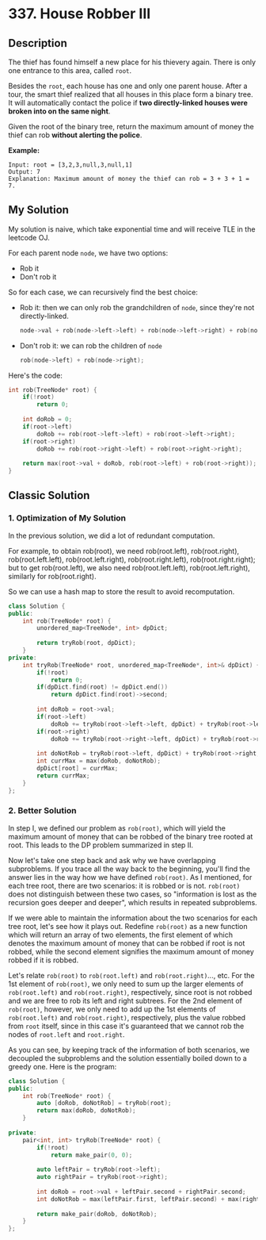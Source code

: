 # 337. House Robber III

## Description
The thief has found himself a new place for his thievery again. There is only one entrance to this area, called `root`.

Besides the `root`, each house has one and only one parent house. After a tour, the smart thief realized that all houses in this place form a binary tree. It will automatically contact the police if **two directly-linked houses were broken into on the same night**.

Given the root of the binary tree, return the maximum amount of money the thief can rob **without alerting the police**.

**Example:**
```
Input: root = [3,2,3,null,3,null,1]
Output: 7
Explanation: Maximum amount of money the thief can rob = 3 + 3 + 1 = 7.
```

## My Solution
My solution is naive, which take exponential time and will receive TLE in the leetcode OJ.

For each parent node `node`, we have two options: 
- Rob it
- Don't rob it

So for each case, we can recursively find the best choice:
- Rob it: then we can only rob the grandchildren of `node`, since they're not directly-linked.
    ```C++
    node->val + rob(node->left->left) + rob(node->left->right) + rob(node->right->left) + rob(node->right->right)
    ```

- Don't rob it: we can rob the children of `node`
    ```C++
    rob(node->left) + rob(node->right);
    ```

Here's the code:

```C++
int rob(TreeNode* root) {
    if(!root)
        return 0;
    
    int doRob = 0;
    if(root->left)
        doRob += rob(root->left->left) + rob(root->left->right);
    if(root->right)
        doRob += rob(root->right->left) + rob(root->right->right);
    
    return max(root->val + doRob, rob(root->left) + rob(root->right));
}
```

## Classic Solution

### 1. Optimization of My Solution
In the previous solution, we did a lot of redundant computation. 

For example, to obtain rob(root), we need rob(root.left), rob(root.right), rob(root.left.left), rob(root.left.right), rob(root.right.left), rob(root.right.right); but to get rob(root.left), we also need rob(root.left.left), rob(root.left.right), similarly for rob(root.right). 

So we can use a hash map to store the result to avoid recomputation.

```C++
class Solution {
public:
    int rob(TreeNode* root) {
        unordered_map<TreeNode*, int> dpDict;
        
        return tryRob(root, dpDict);
    }
private:
    int tryRob(TreeNode* root, unordered_map<TreeNode*, int>& dpDict) {
        if(!root)
            return 0;
        if(dpDict.find(root) != dpDict.end())
            return dpDict.find(root)->second;
        
        int doRob = root->val;
        if(root->left)
            doRob += tryRob(root->left->left, dpDict) + tryRob(root->left->right, dpDict);
        if(root->right)
            doRob += tryRob(root->right->left, dpDict) + tryRob(root->right->right, dpDict);
         
        int doNotRob = tryRob(root->left, dpDict) + tryRob(root->right, dpDict);
        int currMax = max(doRob, doNotRob);
        dpDict[root] = currMax;
        return currMax;
    }
};
```


### 2. Better Solution
In step I, we defined our problem as `rob(root)`, which will yield the maximum amount of money that can be robbed of the binary tree rooted at root. This leads to the DP problem summarized in step II.

Now let's take one step back and ask why we have overlapping subproblems. If you trace all the way back to the beginning, you'll find the answer lies in the way how we have defined `rob(root)`. As I mentioned, for each tree root, there are two scenarios: it is robbed or is not. `rob(root)` does not distinguish between these two cases, so "information is lost as the recursion goes deeper and deeper", which results in repeated subproblems.

If we were able to maintain the information about the two scenarios for each tree root, let's see how it plays out. Redefine `rob(root)` as a new function which will return an array of two elements, the first element of which denotes the maximum amount of money that can be robbed if root is not robbed, while the second element signifies the maximum amount of money robbed if it is robbed.

Let's relate `rob(root)` to `rob(root.left)` and `rob(root.right)`..., etc. For the 1st element of `rob(root)`, we only need to sum up the larger elements of `rob(root.left)` and `rob(root.right)`, respectively, since root is not robbed and we are free to rob its left and right subtrees. For the 2nd element of `rob(root)`, however, we only need to add up the 1st elements of `rob(root.left)` and `rob(root.right)`, respectively, plus the value robbed from `root` itself, since in this case it's guaranteed that we cannot rob the nodes of `root.left` and `root.right`.

As you can see, by keeping track of the information of both scenarios, we decoupled the subproblems and the solution essentially boiled down to a greedy one. Here is the program:
```C++
class Solution {
public:
    int rob(TreeNode* root) {
        auto [doRob, doNotRob] = tryRob(root);
        return max(doRob, doNotRob);
    }
    
private:
    pair<int, int> tryRob(TreeNode* root) {
        if(!root)
            return make_pair(0, 0);
        
        auto leftPair = tryRob(root->left);
        auto rightPair = tryRob(root->right);
        
        int doRob = root->val + leftPair.second + rightPair.second;
        int doNotRob = max(leftPair.first, leftPair.second) + max(rightPair.first, rightPair.second);
        
        return make_pair(doRob, doNotRob);
    }
};
```